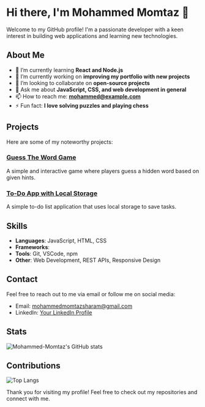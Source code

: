 # Hi there, I'm Mohammed Momtaz 👋

Welcome to my GitHub profile! I'm a passionate developer with a keen interest in building web applications and learning new technologies.

## About Me

- 🌱 I’m currently learning **React and Node.js**
- 💼 I’m currently working on **improving my portfolio with new projects**
- 👯 I’m looking to collaborate on **open-source projects**
- 💬 Ask me about **JavaScript, CSS, and web development in general**
- 📫 How to reach me: **mohammed@example.com**
- ⚡ Fun fact: **I love solving puzzles and playing chess**

## Projects

Here are some of my noteworthy projects:

### [Guess The Word Game](https://github.com/Mohammed-Momtaz/Guess-The-Word-Game)

A simple and interactive game where players guess a hidden word based on given hints.

### [To-Do App with Local Storage](https://github.com/Mohammed-Momtaz/To-Do-App-With-Local-Storage)

A simple to-do list application that uses local storage to save tasks.

## Skills

- **Languages**: JavaScript, HTML, CSS
- **Frameworks**:
- **Tools**: Git, VSCode, npm
- **Other**: Web Development, REST APIs, Responsive Design

## Contact

Feel free to reach out to me via email or follow me on social media:

- Email: [mohammedmomtazsharam@gmail.com](mohammedmomtazsharam@gmail.com)
- LinkedIn: [Your LinkedIn Profile](https://www.linkedin.com/in/mohammed-momtaz-sharam)

## Stats

![Mohammed-Momtaz's GitHub stats](https://github-readme-stats.vercel.app/api?username=Mohammed-Momtaz&show_icons=true&theme=radical)

## Contributions

![Top Langs](https://github-readme-stats.vercel.app/api/top-langs/?username=Mohammed-Momtaz&layout=compact&theme=radical)

Thank you for visiting my profile! Feel free to check out my repositories and connect with me.
